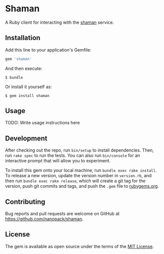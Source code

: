 # Shaman

A Ruby client for interacting with the [shaman](https://github.com/nanopack/shaman) service.

## Installation

Add this line to your application's Gemfile:

```ruby
gem 'shaman'
```

And then execute:

    $ bundle

Or install it yourself as:

    $ gem install shaman

## Usage

TODO: Write usage instructions here

## Development

After checking out the repo, run `bin/setup` to install dependencies. Then, run `rake spec` to run the tests. You can also run `bin/console` for an interactive prompt that will allow you to experiment.

To install this gem onto your local machine, run `bundle exec rake install`. To release a new version, update the version number in `version.rb`, and then run `bundle exec rake release`, which will create a git tag for the version, push git commits and tags, and push the `.gem` file to [rubygems.org](https://rubygems.org).

## Contributing

Bug reports and pull requests are welcome on GitHub at https://github.com/nanopack/shaman.


## License

The gem is available as open source under the terms of the [MIT License](http://opensource.org/licenses/MIT).
